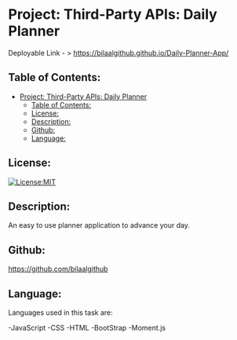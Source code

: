 # Project: Third-Party APIs: Daily Planner
  Deployable Link - > https://bilaalgithub.github.io/Daily-Planner-App/
## Table of Contents: 
- [Project: Third-Party APIs: Daily Planner](#project-third-party-apis-daily-planner)
  - [Table of Contents:](#table-of-contents)
  - [License:](#license)
  - [Description:](#description)
  - [Github:](#github)
  - [Language:](#language)


## License:
[![License:MIT](https://img.shields.io/badge/License-MIT-yellow.svg)](https://opensource.org/licenses/MIT)

## Description:
An easy to use planner application to advance your day. 

## Github:
https://github.com/bilaalgithub

## Language:
Languages used in this task are:

-JavaScript
-CSS
-HTML
-BootStrap
-Moment.js

 
